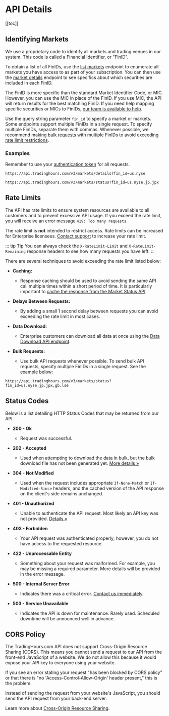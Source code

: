 # API Details

[[toc]]

## Identifying Markets

We use a proprietary code to identify all markets and trading venues in our system. This code is called a Financial Identifier, or "FinID".

To obtain a list of all FinIDs, use the [list markets](./endpoints/find-markets.md#list-all-markets) endpoint to enumerate all markets you have access to as part of your subscription. You can then use the [market details](./endpoints/market-details.md) endpoint to see specifics about which securities are included in each FinID.

The FinID is more specific than the standard Market Identifier Code, or MIC. However, you can use the MIC in place of the FinID. If you use MIC, the API will return results for the best matching FinID. If you need help mapping specific securities or MICs to FinIDs, <a href="https://www.tradinghours.com/contact" target=_blank>our team is available to help</a>.

Use the query string parameter `fin_id` to specify a market or markets. Some endpoints support multiple FinIDs in a single request.
To specify multiple FinIDs, separate them with commas.
Whenever possible, we recommend making [bulk requests](#bulk-requests) with multiple FinIDs to avoid exceeding [rate limit restrictions](#rate-limits).

### Examples
Remember to use your [authentication token](./authentication.md) for all requests.

```
https://api.tradinghours.com/v3/markets/details?fin_id=us.nyse
```

```
https://api.tradinghours.com/v3/markets/status?fin_id=us.nyse,jp.jpx
```

## Rate Limits

The API has rate limits to ensure system resources are available to all customers and to prevent excessive API usage.
If you exceed the rate limit, you will receive an error message `419: Too many requests`.

The rate limit is **not** intended to restrict access.
Rate limits can be increased for Enterprise licensees. [Contact support](https://www.tradinghours.com/contact) to increase your rate limit.

::: tip Tip
You can always check the `X-RateLimit-Limit` and `X-RateLimit-Remaining` response headers to see how many requests you have left.
:::

There are several techniques to avoid exceeding the rate limit listed below:

- **Caching:**
	- Response caching should be used to avoid sending the same API call multiple times within a short period of time. It is particularly important to [cache the response from the Market Status API](./endpoints/market-status.md#caching).

- **Delays Between Requests:**
	- By adding a small 1 second delay between requests you can avoid exceeding the rate limit in most cases.

- **Data Download:**
	- Enterprise customers can download all data at once using the [Data Download API endpoint](./enterprise/download.md).

- **Bulk Requests:**
	- Use bulk API requests whenever possible. To send bulk API requests, specify multiple FinIDs in a single request. See the example below:

```
https://api.tradinghours.com/v3/markets/status?fin_id=us.nyse,jp.jpx,gb.lse
```

## Status Codes

Below is a list detailing HTTP Status Codes that may be returned from our API.

- **200 - Ok**
	- Request was successful.

- **202 - Accepted**
	- Used when attempting to download the data in bulk, but the bulk download file has not been generated yet. [More details »](./enterprise/download.md#how-often-does-data-update)

- **304 - Not Modified**
	- Used when the request includes appropriate `If-None-Match` or `If-Modified-Since` headers, and the cached version of the API response on the client's side remains unchanged.

- **401 - Unauthorized**
	- Unable to authenticate the API request. Most likely an API key was not provided. [Details »](./authentication.md)

- **403 - Forbidden**
	- Your API request was authenticated properly; however, you do not have access to the requested resource.

- **422 - Unprocessable Entity**
	- Something about your request was malformed. For example, you may be missing a required parameter. More details will be provided in the error message.

- **500 - Internal Server Error**
	- Indicates there was a critical error. [Contact us immediately](https://www.tradinghours.com/contact).

- **503 - Service Unavailable**
	- Indicates the API is down for maintenance. Rarely used. Scheduled downtime will be announced well in advance.

## CORS Policy

The TradingHours.com API does not support Cross-Origin Resource Sharing (CORS).
This means you cannot send a request to our API from the front-end JavaScript of a website.
We do not allow this because it would expose your API key to everyone using your website.

If you see an error stating your request "has been blocked by CORS policy" or that there is "no 'Access-Control-Allow-Origin' header present," this is the problem.

Instead of sending the request from your website's JavaScript, you should send the API request from your back-end server.

Learn more about <a href="https://en.wikipedia.org/wiki/Cross-origin_resource_sharing" target=_blank>Cross-Origin Resource Sharing</a>.
